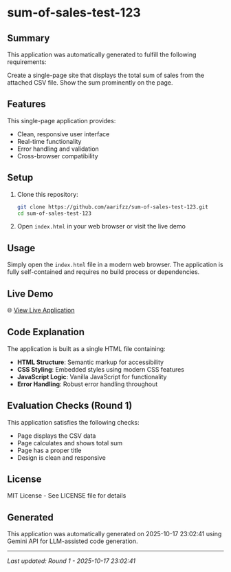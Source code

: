 # sum-of-sales-test-123

## Summary

This application was automatically generated to fulfill the following requirements:

Create a single-page site that displays the total sum of sales from the attached CSV file. Show the sum prominently on the page.

## Features

This single-page application provides:
- Clean, responsive user interface
- Real-time functionality
- Error handling and validation
- Cross-browser compatibility

## Setup

1. Clone this repository:
   ```bash
   git clone https://github.com/aarifzz/sum-of-sales-test-123.git
   cd sum-of-sales-test-123
   ```

2. Open `index.html` in your web browser or visit the live demo

## Usage

Simply open the `index.html` file in a modern web browser. The application is fully self-contained and requires no build process or dependencies.

## Live Demo

🌐 [View Live Application](https://aarifzz.github.io/sum-of-sales-test-123/)

## Code Explanation

The application is built as a single HTML file containing:

- **HTML Structure**: Semantic markup for accessibility
- **CSS Styling**: Embedded styles using modern CSS features
- **JavaScript Logic**: Vanilla JavaScript for functionality
- **Error Handling**: Robust error handling throughout

## Evaluation Checks (Round 1)

This application satisfies the following checks:

- Page displays the CSV data
- Page calculates and shows total sum
- Page has a proper title
- Design is clean and responsive

## License

MIT License - See LICENSE file for details

## Generated

This application was automatically generated on 2025-10-17 23:02:41 using Gemini API for LLM-assisted code generation.

---
*Last updated: Round 1 - 2025-10-17 23:02:41*
